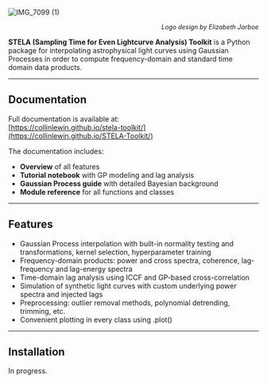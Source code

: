 ![IMG_7099 (1)](https://github.com/user-attachments/assets/55d66b16-e91c-4d8a-a3b9-047002945dc1)

<p align="right" style="font-size: 0.9em;">
  <em>Logo design by Elizabeth Jarboe</em>
</p>


**STELA (Sampling Time for Even Lightcurve Analysis) Toolkit** is a Python package for interpolating astrophysical light curves using Gaussian Processes in order to compute frequency-domain and standard time domain data products.

---

## Documentation

Full documentation is available at:  
[https://collinlewin.github.io/stela-toolkit/](https://collinlewin.github.io/STELA-Toolkit/)

The documentation includes:
- **Overview** of all features
- **Tutorial notebook** with GP modeling and lag analysis
- **Gaussian Process guide** with detailed Bayesian background
- **Module reference** for all functions and classes

---

## Features

- Gaussian Process interpolation with built-in normality testing and transformations, kernel selection, hyperparameter training
- Frequency-domain products: power and cross spectra, coherence, lag-frequency and lag-energy spectra
- Time-domain lag analysis using ICCF and GP-based cross-correlation
- Simulation of synthetic light curves with custom underlying power spectra and injected lags
- Preprocessing: outlier removal methods, polynomial detrending, trimming, etc.
- Convenient plotting in every class using .plot()

---

## Installation

In progress.
